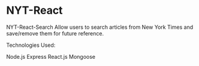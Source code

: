# NYT-React
NYT-React-Search
Allow users to search articles from New York Times and save/remove them for future reference.

Technologies Used:

Node.js
Express
React.js
Mongoose